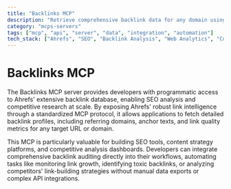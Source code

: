 ```yaml
---
title: "Backlinks MCP"
description: "Retrieve comprehensive backlink data for any domain using Ahrefs' SEO database through a simple API interface."
category: "mcps-servers"
tags: ["mcp", "api", "server", "data", "integration", "automation"]
tech_stack: ["Ahrefs", "SEO", "Backlink Analysis", "Web Analytics", "Competitive Intelligence"]
---
```


# Backlinks MCP

The Backlinks MCP server provides developers with programmatic access to Ahrefs' extensive backlink database, enabling SEO analysis and competitive research at scale. By exposing Ahrefs' robust link intelligence through a standardized MCP protocol, it allows applications to fetch detailed backlink profiles, including referring domains, anchor texts, and link quality metrics for any target URL or domain.

This MCP is particularly valuable for building SEO tools, content strategy platforms, and competitive analysis dashboards. Developers can integrate comprehensive backlink auditing directly into their workflows, automating tasks like monitoring link growth, identifying toxic backlinks, or analyzing competitors' link-building strategies without manual data exports or complex API integrations.
